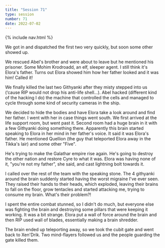 ```yaml
---
title: "Session 71"
type: session
number: 71
date: 2022-07-02
---
```


{% include nav.html %}

We got in and dispatched the first two very quickly, but soon some other showed up.

We rescued Abel's brother and were about to leave but he mentioned his prisoner. Some Mohim Krodroadd, an elf, sleeper agent. I still think it's Elora's father. Turns out Elora showed him how her father looked and it was him! Called it!

We finally killed the last two Githyanki after they misty stepped into us (‘cause RIP would not drop his anti-life shell…). Abel hacked (different kind of the hacking I do) the machine that controlled the cells and managed to cycle through some kind of security cameras in the ship.

We decided to hide the bodies and have Elora take a look around and find her father. I went with her in case things went south. We first arrived at the life support room, but went past it. Second room had a huge brain in it with a few Githyanki doing something there. Apparently this brain started speaking to Elora in her mind in her father's voice. It said it was Elora's father. He mentioned Quellion (the guy that teleported Elora away in the Tikka's lair) and some other "Five".

He's trying to make the Galathar empire rise again. He's going to destroy the other nation and restore Cyre to what it was. Elora was having none of it, "you're not my father", she said, and cast lightning bolt towards it.

I called over the rest of the team with the speaking stone. The 4 githyanki around the brain suddenly started having the worst migraine I've ever seen. They raised their hands to their heads, which exploded, leaving their brains to fall on the floor, grow tentacles and started attacking me, trying to consume my brain. What's their problem?!

I spent the entire combat stunned, so I didn't do much, but everyone else was fighting the brain and destroying some pillars that were keeping it working. It was a bit strange. Elora put a wall of force around the brain and then RIP used wall of blades, essentially making a brain shredder.

The brain ended up teleporting away, so we took the cubit gate and went back to Xen'Drik. Two mind-flayers followed us and the people guarding the gate killed them.
